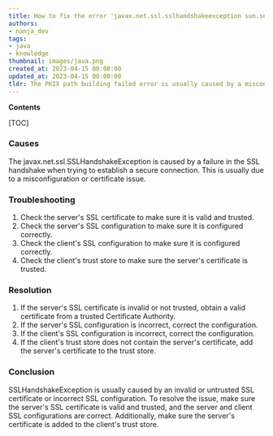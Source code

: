 ```yaml
---
title: How to fix the error 'javax.net.ssl.sslhandshakeexception sun.security.validator.validatorexception pkix path building failed'?
authors:
- nanja_dev
tags:
- java
- knowledge
thumbnail: images/java.png
created_at: 2023-04-15 00:00:00
updated_at: 2023-04-15 00:00:00
tldr: The PKIX path building failed error is usually caused by a misconfigured or invalid SSL certificate.
---
```


**Contents**

[TOC]

### Causes

The javax.net.ssl.SSLHandshakeException is caused by a failure in the SSL handshake when trying to establish a secure connection. This is usually due to a misconfiguration or certificate issue.

### Troubleshooting

1. Check the server's SSL certificate to make sure it is valid and trusted.
2. Check the server's SSL configuration to make sure it is configured correctly.
3. Check the client's SSL configuration to make sure it is configured correctly.
4. Check the client's trust store to make sure the server's certificate is trusted.

### Resolution

1. If the server's SSL certificate is invalid or not trusted, obtain a valid certificate from a trusted Certificate Authority.
2. If the server's SSL configuration is incorrect, correct the configuration.
3. If the client's SSL configuration is incorrect, correct the configuration.
4. If the client's trust store does not contain the server's certificate, add the server's certificate to the trust store.

### Conclusion

SSLHandshakeException is usually caused by an invalid or untrusted SSL certificate or incorrect SSL configuration. To resolve the issue, make sure the server's SSL certificate is valid and trusted, and the server and client SSL configurations are correct. Additionally, make sure the server's certificate is added to the client's trust store.
